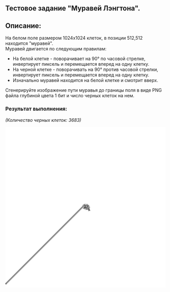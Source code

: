 ## Тестовое задание "Муравей Лэнгтона".

## Описание:

На белом поле размером 1024x1024 клеток, в позиции 512,512 находится "муравей".  
Муравей двигается по следующим правилам:

- На белой клетке - поворачивает на 90° по часовой стрелке, инвертирует пиксель и перемещается вперед на одну клетку.
- На черной клетке - поворачивать на 90° против часовой стрелки, инвертирует пиксель и перемещается вперед на одну
  клетку.
- Изначально муравей находится на белой клетке и смотрит вверх.

Сгенерируйте изображение пути муравья до границы поля в виде PNG файла глубиной цвета 1 бит и число черных клеток на
нем.

### Результат выполнения:

*(Количество черных клеток: 3683)*

![preview screenshot](langton_ant.png)

